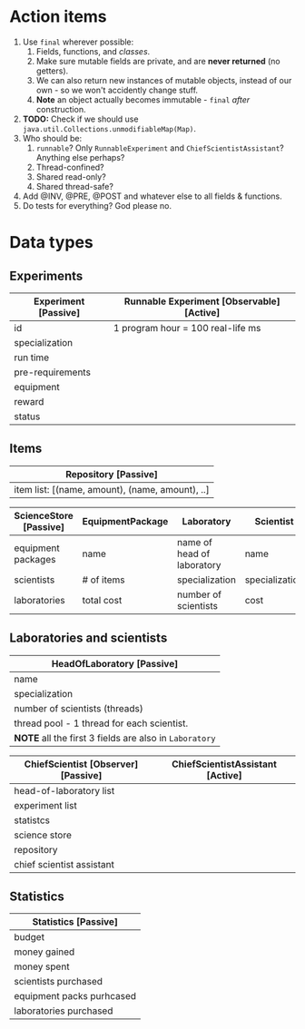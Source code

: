 # Action items

1. Use `final` wherever possible:
    1. Fields, functions, and *classes*.
    2. Make sure mutable fields are private, and are **never returned** (no getters).
    3. We can also return new instances of mutable objects, instead of our own - so we won't accidently change stuff.
    4. **Note** an object actually becomes immutable - `final` *after* construction.
2. **TODO:** Check if we should use `java.util.Collections.unmodifiableMap(Map)`.
3. Who should be:
    1. `runnable`? Only `RunnableExperiment` and `ChiefScientistAssistant`? Anything else perhaps?
    2. Thread-confined?
    3. Shared read-only?
    4. Shared thread-safe?
4. Add @INV, @PRE, @POST and whatever else to all fields & functions.
5. Do tests for everything? God please no.

# Data types

## Experiments

Experiment \[Passive\] | Runnable Experiment \[Observable\] \[Active\] |
---------------------- | --------------------------------------------- |
id                     | 1 program hour = 100 real-life ms             |
specialization         |                                               |
run time               |                                               |
pre-requirements       |                                               |
equipment              |                                               |
reward                 |                                               |
status                 |                                               |

## Items

Repository \[Passive\]                          |
----------------------                          |
item list: [(name, amount), (name, amount), ..] |


ScienceStore \[Passive\] | EquipmentPackage | Laboratory                 | Scientist      |
------------------------ | ---------------- | ----------                 | ---------      |
equipment packages       | name             | name of head of laboratory | name           |
scientists               | # of items       | specialization             | specialization |
laboratories             | total cost       | number of scientists       | cost           |

## Laboratories and scientists

HeadOfLaboratory \[Passive\]                             |
----------------------------                             |
name                                                     |
specialization                                           |
number of scientists (threads)                           |
thread pool - 1 thread for each scientist.               |
**NOTE** all the first 3 fields are also in `Laboratory` |


ChiefScientist \[Observer\] \[Passive\] | ChiefScientistAssistant \[Active\] |
--------------------------------------- | ---------------------------------- |
head-of-laboratory list                 |                                    |
experiment list                         |                                    |
statistcs                               |                                    |
science store                           |                                    |
repository                              |                                    |
chief scientist assistant               |                                    |

## Statistics

Statistics \[Passive\]    |
----------------------    |
budget                    |
money gained              |
money spent               |
scientists purchased      |
equipment packs purhcased |
laboratories purchased    |
